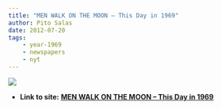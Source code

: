 ```yaml
---
title: "MEN WALK ON THE MOON – This Day in 1969"
author: Pito Salas
date: 2012-07-20
tags:
    - year-1969
    - newspapers
    - nyt
---
```




![](https://i0.wp.com/graphics8.nytimes.com/images/section/learning/general/onthisday/big/0720_big.gif?w=584)


* **Link to site:** **[MEN WALK ON THE MOON – This Day in 1969](None)**
